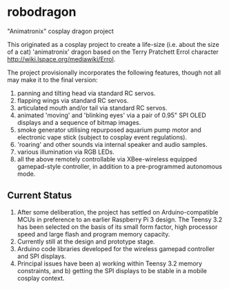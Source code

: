 # robodragon
"Animatronix" cosplay dragon project

This originated as a cosplay project to create a life-size (i.e. about the size of a cat) 'animatronix' dragon based on the Terry Pratchett Errol character http://wiki.lspace.org/mediawiki/Errol.

The project provisionally incorporates the following features, though not all may make it to the final version:

1. panning and tilting head via standard RC servos.
2. flapping wings via standard RC servos.
3. articulated mouth and/or tail via standard RC servos.
3. animated 'moving' and 'blinking eyes' via a pair of 0.95" SPI OLED displays and a sequence of bitmap images.
4. smoke generator utilising repurposed aquarium pump motor and electronic vape stick (subject to cosplay event regulations).
5. 'roaring' and other sounds via internal speaker and audio samples.
6. various illumination via RGB LEDs.
7. all the above remotely controllable via XBee-wireless equipped gamepad-style controller, in addition to a pre-programmed autonomous mode.

## Current Status

1. After some deliberation, the project has settled on Arduino-compatible MCUs in preference to an earlier Raspberry Pi 3 design. The Teensy 3.2 has been selected on the basis of its small form factor, high processor speed and large flash and program memory capacity.
2. Currently still at the design and prototype stage.
3. Arduino code libraries developed for the wireless gamepad controller and SPI displays.
4. Principal issues have been a) working within Teensy 3.2 memory constraints, and b) getting the SPI displays to be stable in a mobile cosplay context.
